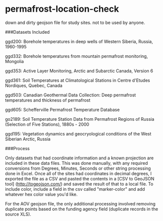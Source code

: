 permafrost-location-check
=========================

down and dirty geojson file for study sites. not to be used by anyone.

###Datasets Included

ggd200: Borehole temperatures in deep wells of Western Siberia, Russia, 1960-1995

ggd332: Borehole temperatures from mountain permafrost monitoring, Mongolia

ggd353: Active Layer Monitoring, Arctic and Subarctic Canada, Version 6

ggd361: Soil Temperatures at Climatological Stations in Centre d'Etudes Nordiques, Quebec, Canada

ggd503: Canadian Geothermal Data Collection: Deep permafrost temperatures and thickness of permafrost

ggd605: Schefferville Permafrost Temperature Database

go2189: Soil Temperature Station Data from Permafrost Regions of Russia (Selection of Five Stations), 1880s - 2000

ggd195: Vegetation dynamics and geocryological conditions of the West Siberian Arctic, Russia

###Process

Only datasets that had coordinate information and a known projection are included in these data files. This was done manually, with any required conversions from Degrees, Minutes, Seconds or other string processing done in Excel. Once all of the sites had coordinates in decimal degrees, I exported the file as a CSV and pasted the contents in a [CSV to GeoJSON tool] (http://togeojson.com/) and saved the result of that to a local file. To include color, include a field in the csv called "marker-color" and add whatever hex color value you'd like.

For the AOV geojson file, the only additional processing involved removing duplicate points based on the funding agency field (duplicate records in the source XLS).
